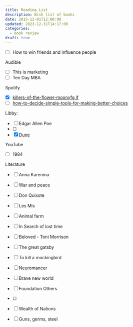 ```yaml
---
title: Reading List
description: Wish list of books
date: 2015-12-01T12:00:00
updated: 2023-12-31T14:17:00
categories:
  - book review
draft: true
---
```


- [ ] How to win friends and influence people

Audible
- [ ] This is marketing
- [ ] Ten Day MBA

Spotify

- [x] [killers-of-the-flower-moonyfg if](book-review/killers-of-the-flower-moonyfg%20if.md)
- [ ] [how-to-decide-simple-tools-for-making-better-choices](book-review/how-to-decide-simple-tools-for-making-better-choices.md)

Libby:
- [ ] Edgar Allen Poe
- [ ] 
- [x] [Dune](dune.md)

YouTube
- [ ] 1984

Literature
- [ ] Anna Karenina
- [ ] War and peace 
- [ ] Don Quixote 
- [ ] Les Mis
- [ ] Animal farm 
- [ ] In Search of lost time
- [ ] Beloved - Toni Morrison 
- [ ] The great gatsby
- [ ] To kill a mockingbird
- [ ] Neuromancer 
- [ ] Brave new world
- [ ] Foundation 
Others 
- [ ]
- [ ] Wealth of Nations
- [ ] Guns, germs, steel 


